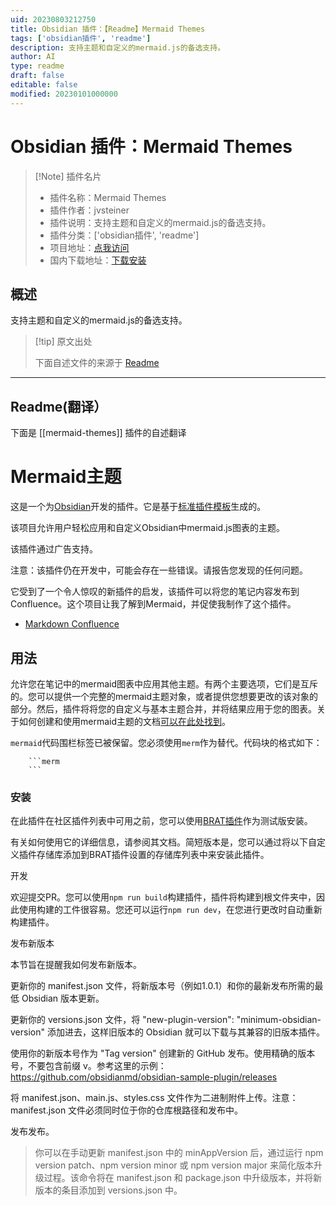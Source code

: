 ```yaml
---
uid: 20230803212750
title: Obsidian 插件：【Readme】Mermaid Themes
tags: ['obsidian插件', 'readme']
description: 支持主题和自定义的mermaid.js的备选支持。
author: AI
type: readme
draft: false
editable: false
modified: 20230101000000
---
```


# Obsidian 插件：Mermaid Themes

> [!Note] 插件名片
> - 插件名称：Mermaid Themes
> - 插件作者：jvsteiner
> - 插件说明：支持主题和自定义的mermaid.js的备选支持。
> - 插件分类：['obsidian插件', 'readme']
> - 项目地址：[点我访问](https://github.com/jvsteiner/mermaid-themes)
> - 国内下载地址：[下载安装](https://pkmer.cn/products/plugin/pluginMarket/?mermaid-themes)

## 概述

支持主题和自定义的mermaid.js的备选支持。



> [!tip] 原文出处
> 
>下面自述文件的来源于 [Readme](https://ghproxy.net/https://raw.githubusercontent.com/jvsteiner/mermaid-themes/master/README.md)
> 

---

## Readme(翻译）

下面是 [[mermaid-themes]] 插件的自述翻译



# Mermaid主题

这是一个为[Obsidian](https://obsidian.md)开发的插件。它是基于[标准插件模板](https://github.com/obsidianmd/obsidian-sample-plugin)生成的。

该项目允许用户轻松应用和自定义Obsidian中mermaid.js图表的主题。

该插件通过广告支持。

注意：该插件仍在开发中，可能会存在一些错误。请报告您发现的任何问题。

它受到了一个令人惊叹的新插件的启发，该插件可以将您的笔记内容发布到Confluence。这个项目让我了解到Mermaid，并促使我制作了这个插件。

-   [Markdown Confluence](https://github.com/markdown-confluence/markdown-confluence)

## 用法

允许您在笔记中的mermaid图表中应用其他主题。有两个主要选项，它们是互斥的。您可以提供一个完整的mermaid主题对象，或者提供您想要更改的该对象的部分。然后，插件将将您的自定义与基本主题合并，并将结果应用于您的图表。关于如何创建和使用mermaid主题的文档[可以在此处找到](https://mermaid.js.org/config/theming.html)。

`mermaid`代码围栏标签已被保留。您必须使用`merm`作为替代。代码块的格式如下：

        ```merm
        ```

### 安装

在此插件在社区插件列表中可用之前，您可以使用[BRAT插件](https://github.com/TfTHacker/obsidian42-brat)作为测试版安装。

有关如何使用它的详细信息，请参阅其文档。简短版本是，您可以通过将以下自定义插件存储库添加到BRAT插件设置的存储库列表中来安装此插件。

开发

欢迎提交PR。您可以使用`npm run build`构建插件，插件将构建到根文件夹中，因此使用构建的工件很容易。您还可以运行`npm run dev`，在您进行更改时自动重新构建插件。

发布新版本

本节旨在提醒我如何发布新版本。

更新你的 manifest.json 文件，将新版本号（例如1.0.1）和你的最新发布所需的最低 Obsidian 版本更新。

更新你的 versions.json 文件，将 "new-plugin-version": "minimum-obsidian-version" 添加进去，这样旧版本的 Obsidian 就可以下载与其兼容的旧版本插件。

使用你的新版本号作为 "Tag version" 创建新的 GitHub 发布。使用精确的版本号，不要包含前缀 v。参考这里的示例：https://github.com/obsidianmd/obsidian-sample-plugin/releases

将 manifest.json、main.js、styles.css 文件作为二进制附件上传。注意：manifest.json 文件必须同时位于你的仓库根路径和发布中。

发布发布。

> 你可以在手动更新 manifest.json 中的 minAppVersion 后，通过运行 npm version patch、npm version minor 或 npm version major 来简化版本升级过程。该命令将在 manifest.json 和 package.json 中升级版本，并将新版本的条目添加到 versions.json 中。



